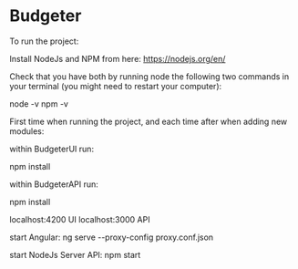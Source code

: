 # Budgeter

To run the project:

Install NodeJs and NPM from here: https://nodejs.org/en/

Check that you have both by running node the following two commands in your terminal (you might need to restart your computer):

node -v
npm -v

First time when running the project, and each time after when adding new modules:

within BudgeterUI run:

npm install

within BudgeterAPI run:

npm install


localhost:4200 UI
localhost:3000 API


start Angular: 
ng serve --proxy-config proxy.conf.json

start NodeJs Server API:
npm start
